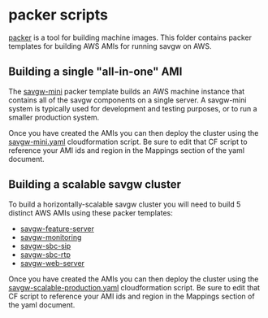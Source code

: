 # packer scripts

[packer](https://www.packer.io/) is a tool for building machine images.  This folder contains packer templates for building AWS AMIs for running savgw on AWS.

## Building a single "all-in-one" AMI

The [savgw-mini](./savgw-mini) packer template builds an AWS machine instance that contains all of the savgw components on a single server.  A savgw-mini system is typically used for development and testing purposes, or to run a smaller production system.

Once you have created the AMIs you can then deploy the cluster using the [savgw-mini.yaml](../cloudformation/savgw-mini.yaml) cloudformation script. Be sure to edit that CF script to reference your AMI ids and region in the Mappings section of the yaml document.

## Building a scalable savgw cluster

To build a horizontally-scalable savgw cluster you will need to build 5 distinct AWS AMIs using these packer templates:

- [savgw-feature-server](./savgw-feature-server)
- [savgw-monitoring](./savgw-monitoring)
- [savgw-sbc-sip](./savgw-sbc-sip)
- [savgw-sbc-rtp](./savgw-sbc-rtp)
- [savgw-web-server](./savgw-web-server)

Once you have created the AMIs you can then deploy the cluster using the [savgw-scalable-production.yaml](../cloudformation/savgw-scalable-production.yaml) cloudformation script. Be sure to edit that CF script to reference your AMI ids and region in the Mappings section of the yaml document.